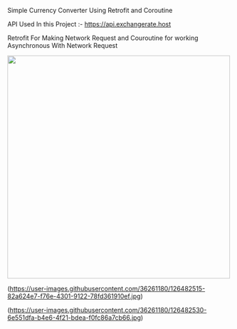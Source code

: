 Simple Currency Converter Using Retrofit and Coroutine

API Used In this Project :- https://api.exchangerate.host

Retrofit For Making Network Request and Couroutine for working Asynchronous With Network Request 

<img src="https://user-images.githubusercontent.com/36261180/126482493-629d3573-f6c0-4c54-9e48-28595779f7fb.jpg" with=500dp height=500dp>

(https://user-images.githubusercontent.com/36261180/126482515-82a624e7-f76e-4301-9122-78fd361910ef.jpg)

(https://user-images.githubusercontent.com/36261180/126482530-6e551dfa-b4e6-4f21-bdea-f0fc86a7cb66.jpg)


